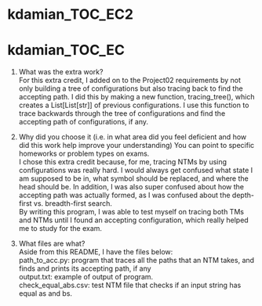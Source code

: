 # kdamian_TOC_EC2
# kdamian_TOC_EC
1. What was the extra work? <br />
For this extra credit, I added on to the Project02 requirements by not only building a tree of configurations but also tracing back to find the accepting path. I did this by making a new function, tracing_tree(), which creates a List[List[str]] of previous configurations. I use this function to trace backwards through the tree of configurations and find the accepting path of configurations, if any. 

2. Why did you choose it (i.e. in what area did you feel deficient and how did this work help improve your understanding) You can point to specific homeworks or problem types on exams. <br />
I chose this extra credit because, for me, tracing NTMs by using configurations was really hard. I would always get confused what state I am supposed to be in, what symbol should be replaced, and where the head should be. In addition, I was also super confused about how the accepting path was actually formed, as I was confused about the depth-first vs. breadth-first search. <br />
By writing this program, I was able to test myself on tracing both TMs and NTMs until I found an accepting configuration, which really helped me to study for the exam.

3. What files are what? <br />
Aside from this README, I have the files below: <br />
path_to_acc.py: program that traces all the paths that an NTM takes, and finds and prints its accepting path, if any <br />
output.txt: example of output of program. <br />
check_equal_abs.csv: test NTM file that checks if an input string has equal as and bs. <br />
